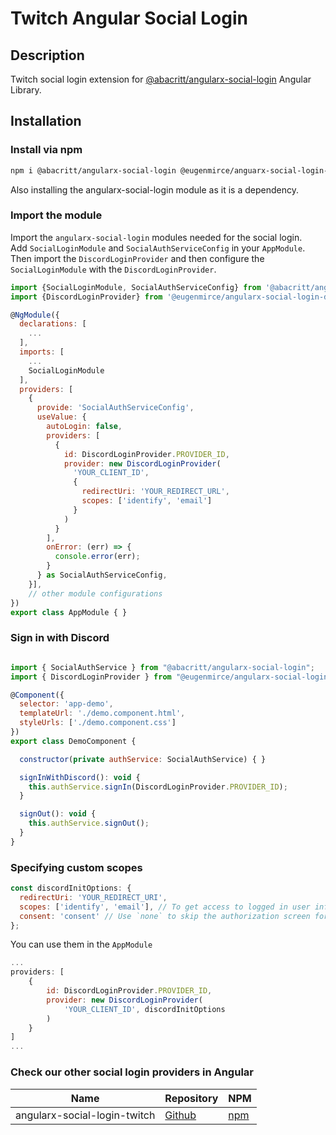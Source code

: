 # Twitch Angular Social Login

## Description
Twitch social login extension for [@abacritt/angularx-social-login](https://github.com/abacritt/angularx-social-login) Angular Library.

## Installation

### Install via npm
```bash
npm i @abacritt/angularx-social-login @eugenmirce/anguarx-social-login-discord
```
Also installing the angularx-social-login module as it is a dependency.

### Import the module
Import the `angularx-social-login` modules needed for the social login.  
Add `SocialLoginModule` and `SocialAuthServiceConfig` in your `AppModule`. Then import the `DiscordLoginProvider` and then configure the `SocialLoginModule` with the `DiscordLoginProvider`.
```javascript
import {SocialLoginModule, SocialAuthServiceConfig} from '@abacritt/angularx-social-login';
import {DiscordLoginProvider} from '@eugenmirce/angularx-social-login-discord';

@NgModule({
  declarations: [
    ...
  ],
  imports: [
    ...
    SocialLoginModule
  ],
  providers: [
    {
      provide: 'SocialAuthServiceConfig',
      useValue: {
        autoLogin: false,
        providers: [
          {
            id: DiscordLoginProvider.PROVIDER_ID,
            provider: new DiscordLoginProvider(
              'YOUR_CLIENT_ID',
              {
                redirectUri: 'YOUR_REDIRECT_URL',
                scopes: ['identify', 'email']
              }
            )
          }
        ],
        onError: (err) => {
          console.error(err);
        }
      } as SocialAuthServiceConfig,
    }],
    // other module configurations
})
export class AppModule { }
```

### Sign in with Discord

```javascript

import { SocialAuthService } from "@abacritt/angularx-social-login";
import { DiscordLoginProvider } from "@eugenmirce/angularx-social-login-discord";

@Component({
  selector: 'app-demo',
  templateUrl: './demo.component.html',
  styleUrls: ['./demo.component.css']
})
export class DemoComponent {

  constructor(private authService: SocialAuthService) { }

  signInWithDiscord(): void {
    this.authService.signIn(DiscordLoginProvider.PROVIDER_ID);
  }

  signOut(): void {
    this.authService.signOut();
  }
}
```

### Specifying custom scopes
```javascript
const discordInitOptions: {
  redirectUri: 'YOUR_REDIRECT_URI',
  scopes: ['identify', 'email'], // To get access to logged in user information and email
  consent: 'consent' // Use `none` to skip the authorization screen for already authorized users [default is `consent`]
};
```
You can use them in the `AppModule`

```javascript
...
providers: [
    {
        id: DiscordLoginProvider.PROVIDER_ID,
        provider: new DiscordLoginProvider(
            'YOUR_CLIENT_ID', discordInitOptions
        )
    }
]
...
```

### Check our other social login providers in Angular

| Name | Repository | NPM |
|---|---|---|
| angularx-social-login-twitch | [Github](https://github.com/eugenmirce/angularx-social-login-twitch) | [npm](https://www.npmjs.com/package/@eugenmirce/angularx-social-login-twitch)|